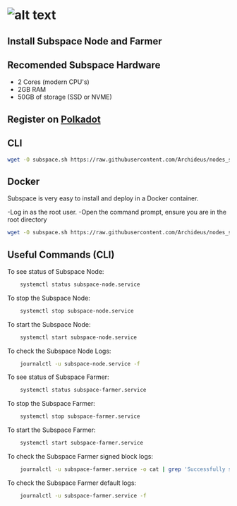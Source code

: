 # ![alt text](https://assets.website-files.com/61526a2af87a54e565b0ae92/6155fc8597a1468aa6dfba07_Group%20201.svg)
## Install Subspace Node and Farmer


## Recomended Subspace Hardware

- 2 Cores (modern CPU's)
- 2GB RAM
- 50GB of storage (SSD or NVME)

## Register on [Polkadot](https://polkadot.js.org/apps/?rpc=wss%3A%2F%2Ffarm-rpc.subspace.network%2Fws#/accounts)


## CLI

```sh
wget -O subspace.sh https://raw.githubusercontent.com/Archideus/nodes_scripts/main/Subspace/cli.sh && chmod +x subspace.sh && sudo ./subspace.sh
```


## Docker

Subspace is very easy to install and deploy in a Docker container.

-Log in as the root user.
-Open the command prompt, ensure you are in the root directory

```sh
wget -O subspace.sh https://raw.githubusercontent.com/Archideus/nodes_scripts/main/Subspace/docker.sh && chmod +x subspace.sh && sudo ./subspace.sh
```


## Useful Commands (CLI)

To see status of Subspace Node: 
```sh
    systemctl status subspace-node.service 
```

To stop the Subspace Node: 
```sh
    systemctl stop subspace-node.service 
```
 
To start the Subspace Node: 
```sh
    systemctl start subspace-node.service 
```
 
To check the Subspace Node Logs: 
```sh
    journalctl -u subspace-node.service -f 
```

To see status of Subspace Farmer: 
```sh
    systemctl status subspace-farmer.service 
```

To stop the Subspace Farmer: 
```sh
    systemctl stop subspace-farmer.service 
```
 
To start the Subspace Farmer: 
```sh
    systemctl start subspace-farmer.service 
```
 
To check the Subspace Farmer signed block logs: 
```sh
    journalctl -u subspace-farmer.service -o cat | grep 'Successfully signed block' 
```
 
To check the Subspace Farmer default logs: 
```sh
    journalctl -u subspace-farmer.service -f 
```


